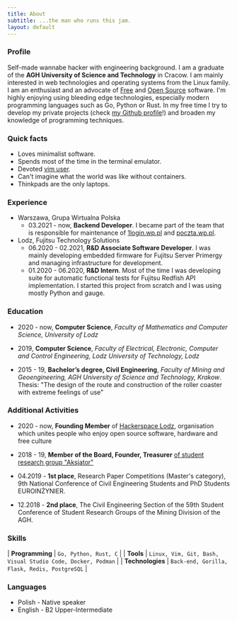 ```yaml
---
title: About
subtitle: ...the man who runs this jam.
layout: default
---
```

### Profile
Self-made wannabe hacker with engineering background. I am a graduate of the **AGH University of Science and Technology** in Cracow. I am mainly interested in web technologies and operating systems from the Linux family. I am an enthusiast and an advocate of [Free](https://en.wikipedia.org/wiki/Free_software) and [Open Source](https://en.wikipedia.org/wiki/Open-source_software) software. I'm highly enjoying using bleeding edge technologies, especially modern programming languages such as Go, Python or Rust. In my free time I try to develop my private projects (check [my Github profile](https://github.com/thinkofher)!) and broaden my knowledge of programming techniques.

### Quick facts
- Loves minimalist software.
- Spends most of the time in the terminal emulator.
- Devoted [vim user](https://github.com/thinkofher/dotfiles/blob/master/.config/nvim/clean.vim).
- Can't imagine what the world was like without containers.
- Thinkpads are the only laptops.

### Experience

- Warszawa, Grupa Wirtualna Polska
    - 03.2021 - now, **Backend Developer**. I became part of the team that is responsible for maintenance of [1login.wp.pl](https://1login.wp.pl/) and [poczta.wp.pl](https://profil.wp.pl/).
- Lodz, Fujitsu Technology Solutions
    - 06.2020 - 02.2021, **R&D Associate Software Developer**. I was mainly developing embedded firmware for Fujitsu Server Primergy and managing infrastructure for development.
    - 01.2020 - 06.2020, **R&D Intern**. Most of the time I was developing suite for automatic functional tests for Fujitsu Redfish API implementation. I started this project from scratch and I was using mostly Python and gauge.

### Education

- 2020 - now, **Computer Science**, *Faculty of Mathematics and Computer Science, University of Lodz*

- 2019, **Computer Science**, *Faculty of Electrical, Electronic, Computer and Control Engineering, Lodz University of Technology, Lodz*

- 2015 - 19, **Bachelor’s degree, Civil Engineering**, *Faculty of Mining and Geoengineering, AGH University of Science and Technology, Krakow*. Thesis: "The design of the route and construction of the roller coaster with extreme feelings of use"

### Additional Activities

- 2020 - now, **Founding Member** of [Hackerspace Lodz](https://github.com/hakierspejs/wiki/wiki/O-nas), organisation which unites people who enjoy open source software, hardware and free culture

- 2018 - 19, **Member of the Board, Founder, Treasurer** [of student research group  "Aksjator"](https://www.facebook.com/aksjator/)

- 04.2019 - **1st place**, Research Paper Competitions (Master's category), 9th National Conference of Civil Engineering Students and PhD Students EUROINŻYNIER.

- 12.2018 - **2nd place**, The Civil Engineering Section of the 59th Student Conference of Student Research Groups of the Mining Division of the AGH.

### Skills


| **Programming**   | `Go, Python, Rust, C` |
| **Tools**         | `Linux, Vim, Git, Bash, Visual Studio Code, Docker, Podman` |
| **Technologies**  | `Back-end, Gorilla, Flask, Redis, PostgreSQL` |

### Languages

- Polish - Native speaker
- English - B2 Upper-Intermediate
